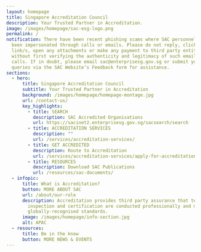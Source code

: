 ```yaml
---
layout: homepage
title: Singapore Accreditation Council
description: Your Trusted Partner in Accreditation.
image: /images/homepage/sac-esg-logo.png
permalink: /
notification: There have been recent phishing scams where SAC personnel have
  been impersonated through calls or emails. Please do not reply, click on any
  link/s, open any attachments or make any payment to third party entities
  without first verifying the authenticity and legitimacy of such emails or
  calls. If in doubt, please email sac@enterprisesg.gov.sg or submit your
  queries via the SAC Website’s Feedback form for assistance.
sections:
  - hero:
      title: Singapore Accreditation Council
      subtitle: Your Trusted Partner in Accreditation
      background: /images/homepage/homepage-montage.jpg
      url: /contact-us/
      key_highlights:
        - title: SEARCH
          description: SAC Accredited Organisations
          url: https://sacinet2.enterprisesg.gov.sg/sacsearch/search
        - title: ACCREDITATION SERVICES
          description: ""
          url: /services/accreditation-services/
        - title: GET ACCREDITED
          description: Route to Accreditation
          url: /services/accreditation-services/apply-for-accreditation
        - title: RESOURCES
          description: Download SAC Publications
          url: /resources/sac-documents/
  - infopic:
      title: What is Accreditation?
      button: MORE ABOUT SAC
      url: /about/our-role
      description: Accreditation provides third party assurance that testing,
        inspection and certification are conducted professionally and meet
        globally-recognised standards.
      image: /images/homepage/info-section.jpg
      alt: APAC
  - resources:
      title: Be in the know
      button: MORE NEWS & EVENTS
---
```

